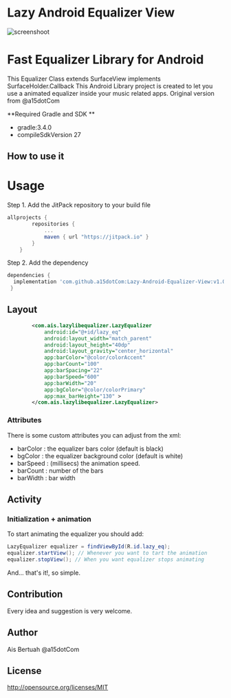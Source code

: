# Lazy Android Equalizer View

![screenshoot](https://github.com/a15dotCom/Lazy-Android-Equalizer-View/blob/master/screenshot.png "Lazy Android Equalizer View")

Fast Equalizer Library for Android 
==================================
This Equalizer Class extends SurfaceView implements SurfaceHolder.Callback
This Android Library project is created to let you use a animated equalizer inside your music related apps. Original version
from @a15dotCom

**Required Gradle and SDK **
- gradle:3.4.0
- compileSdkVersion 27

How to use it
----------------------

# Usage
Step 1. Add the JitPack repository to your build file
```groovy
allprojects {
        repositories {
            ...
            maven { url "https://jitpack.io" }
        }
    }
```
Step 2. Add the dependency
```groovy
dependencies {
  implementation 'com.github.a15dotCom:Lazy-Android-Equalizer-View:v1.0-SNAPSHOT'
 }
 ```

## Layout

````xml
        <com.ais.lazylibequalizer.LazyEqualizer
            android:id="@+id/lazy_eq"
            android:layout_width="match_parent"
            android:layout_height="40dp"
            android:layout_gravity="center_horizontal"
            app:barColor="@color/colorAccent"
            app:barCount="100"
            app:barSpacing="22"
            app:barSpeed="600"
            app:barWidth="20"
            app:bgColor="@color/colorPrimary"
            app:max_barHeight="130" >
        </com.ais.lazylibequalizer.LazyEqualizer>
````

### Attributes

There is some custom attributes you can adjust from the xml:
 - barColor : the equalizer bars color (default is black)
 - bgColor : the equalizer background color (default is white)
 - barSpeed : (millisecs) the animation speed.
 - barCount :  number of the bars
 - barWidth : bar width
 
## Activity

### Initialization + animation

To start animating the equalizer you should add:

````java
LazyEqualizer equalizer = findViewById(R.id.lazy_eq);
equalizer.startView(); // Whenever you want to tart the animation
equalizer.stopView(); // When you want equalizer stops animating
````
And... that's it!, so simple.


Contribution
------------
Every idea and suggestion is very welcome.

Author
--------
Ais Bertuah @a15dotCom

License
-------
http://opensource.org/licenses/MIT

